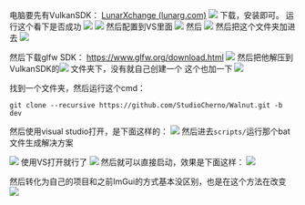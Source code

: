 电脑要先有VulkanSDK：
[LunarXchange (lunarg.com)](https://vulkan.lunarg.com/sdk/home#windows)
![](images/Pasted%20image%2020240627150745.png)
下载，安装即可。
运行这个看下是否成功
![](images/Pasted%20image%2020240627151627.png)
![](images/Pasted%20image%2020240627151642.png)
然后配置到VS里面
![](images/Pasted%20image%2020240627151800.png)
然后
![](images/Pasted%20image%2020240627151847.png)
然后把这个文件夹加进去
![](images/Pasted%20image%2020240627151936.png)


然后下载glfw SDK： https://www.glfw.org/download.html
![](images/Pasted%20image%2020240627152222.png)
然后把他解压到VulkanSDK的![](images/Pasted%20image%2020240627154316.png)
文件夹下，没有就自己创建一个
这个也加一下
![](images/Pasted%20image%2020240627154430.png)




找到一个文件夹，然后运行这个cmd：
```shell
git clone --recursive https://github.com/StudioCherno/Walnut.git -b dev
```

然后使用visual studio打开，是下面这样的：
![](images/Pasted%20image%2020240627145743.png)
然后进去`scripts/`运行那个bat文件生成解决方案

![](images/Pasted%20image%2020240627145824.png)
使用VS打开就行了
![](images/Pasted%20image%2020240627150001.png)
然后就可以直接启动，效果是下面这样：
![](images/Pasted%20image%2020240627190418.png)


然后转化为自己的项目和之前ImGui的方式基本没区别，也是在这个方法在改变
![](images/Pasted%20image%2020240627194822.png)
